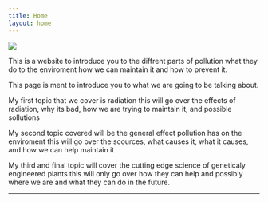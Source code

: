 ```yaml
---
title: Home
layout: home
---
```


<img src="/asset/images/trashBranch.png">

This is a website to introduce you to the diffrent parts of pollution what they do to the enviroment how we can maintain it and how to prevent it.

This page is ment to introduce you to what we are going to be talking about.

My first topic that we cover is radiation this will go over the effects of radiation, why its bad, how we are trying to maintain it, and possible sollutions

My second topic covered will be the general effect pollution has on the enviroment this will go over the scources, what causes it, what it causes, and how we can help maintain it

My third and final topic will cover the cutting edge science of geneticaly engineered plants this will only go over how they can help and possibly where we are and what they can do in the future.




----

[^1]: [It can take up to 10 minutes for changes to your site to publish after you push the changes to GitHub](https://docs.github.com/en/pages/setting-up-a-github-pages-site-with-jekyll/creating-a-github-pages-site-with-jekyll#creating-your-site).

[Just the Docs]: https://just-the-docs.github.io/just-the-docs/
[GitHub Pages]: https://docs.github.com/en/pages
[README]: https://github.com/just-the-docs/just-the-docs-template/blob/main/README.md
[Jekyll]: https://jekyllrb.com
[GitHub Pages / Actions workflow]: https://github.blog/changelog/2022-07-27-github-pages-custom-github-actions-workflows-beta/
[use this template]: https://github.com/just-the-docs/just-the-docs-template/generate
